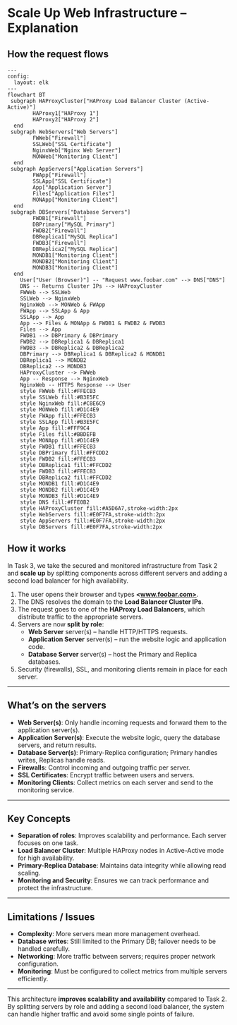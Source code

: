 # Scale Up Web Infrastructure – Explanation

## How the request flows

```mermaid
---
config:
  layout: elk
---
flowchart BT
 subgraph HAProxyCluster["HAProxy Load Balancer Cluster (Active-Active)"]
        HAProxy1["HAProxy 1"]
        HAProxy2["HAProxy 2"]
  end
 subgraph WebServers["Web Servers"]
        FWWeb["Firewall"]
        SSLWeb["SSL Certificate"]
        NginxWeb["Nginx Web Server"]
        MONWeb["Monitoring Client"]
  end
 subgraph AppServers["Application Servers"]
        FWApp["Firewall"]
        SSLApp["SSL Certificate"]
        App["Application Server"]
        Files["Application Files"]
        MONApp["Monitoring Client"]
  end
 subgraph DBServers["Database Servers"]
        FWDB1["Firewall"]
        DBPrimary["MySQL Primary"]
        FWDB2["Firewall"]
        DBReplica1["MySQL Replica"]
        FWDB3["Firewall"]
        DBReplica2["MySQL Replica"]
        MONDB1["Monitoring Client"]
        MONDB2["Monitoring Client"]
        MONDB3["Monitoring Client"]
  end
    User["User (Browser)"] -- "Request www.foobar.com" --> DNS["DNS"]
    DNS -- Returns Cluster IPs --> HAProxyCluster
    FWWeb --> SSLWeb
    SSLWeb --> NginxWeb
    NginxWeb --> MONWeb & FWApp
    FWApp --> SSLApp & App
    SSLApp --> App
    App --> Files & MONApp & FWDB1 & FWDB2 & FWDB3
    Files --> App
    FWDB1 --> DBPrimary & DBPrimary
    FWDB2 --> DBReplica1 & DBReplica1
    FWDB3 --> DBReplica2 & DBReplica2
    DBPrimary --> DBReplica1 & DBReplica2 & MONDB1
    DBReplica1 --> MONDB2
    DBReplica2 --> MONDB3
    HAProxyCluster --> FWWeb
    App -- Response --> NginxWeb
    NginxWeb -- HTTPS Response --> User
    style FWWeb fill:#FFECB3
    style SSLWeb fill:#B3E5FC
    style NginxWeb fill:#C8E6C9
    style MONWeb fill:#D1C4E9
    style FWApp fill:#FFECB3
    style SSLApp fill:#B3E5FC
    style App fill:#FFF9C4
    style Files fill:#BBDEFB
    style MONApp fill:#D1C4E9
    style FWDB1 fill:#FFECB3
    style DBPrimary fill:#FFCDD2
    style FWDB2 fill:#FFECB3
    style DBReplica1 fill:#FFCDD2
    style FWDB3 fill:#FFECB3
    style DBReplica2 fill:#FFCDD2
    style MONDB1 fill:#D1C4E9
    style MONDB2 fill:#D1C4E9
    style MONDB3 fill:#D1C4E9
    style DNS fill:#FFE0B2
    style HAProxyCluster fill:#A5D6A7,stroke-width:2px
    style WebServers fill:#E0F7FA,stroke-width:2px
    style AppServers fill:#E0F7FA,stroke-width:2px
    style DBServers fill:#E0F7FA,stroke-width:2px

```

## How it works

In Task 3, we take the secured and monitored infrastructure from Task 2 and **scale up** by splitting components across different servers and adding a second load balancer for high availability.

1. The user opens their browser and types **<www.foobar.com>**.  
2. The DNS resolves the domain to the **Load Balancer Cluster IPs**.  
3. The request goes to one of the **HAProxy Load Balancers**, which distribute traffic to the appropriate servers.  
4. Servers are now **split by role**:
   - **Web Server** server(s) – handle HTTP/HTTPS requests.  
   - **Application Server** server(s) – run the website logic and application code.  
   - **Database Server** server(s) – host the Primary and Replica databases.  
5. Security (firewalls), SSL, and monitoring clients remain in place for each server.

---

## What’s on the servers

- **Web Server(s)**: Only handle incoming requests and forward them to the application server(s).  
- **Application Server(s)**: Execute the website logic, query the database servers, and return results.  
- **Database Server(s)**: Primary-Replica configuration; Primary handles writes, Replicas handle reads.  
- **Firewalls**: Control incoming and outgoing traffic per server.  
- **SSL Certificates**: Encrypt traffic between users and servers.  
- **Monitoring Clients**: Collect metrics on each server and send to the monitoring service.  

---

## Key Concepts

- **Separation of roles**: Improves scalability and performance. Each server focuses on one task.  
- **Load Balancer Cluster**: Multiple HAProxy nodes in Active-Active mode for high availability.  
- **Primary-Replica Database**: Maintains data integrity while allowing read scaling.  
- **Monitoring and Security**: Ensures we can track performance and protect the infrastructure.

---

## Limitations / Issues

- **Complexity**: More servers mean more management overhead.  
- **Database writes**: Still limited to the Primary DB; failover needs to be handled carefully.  
- **Networking**: More traffic between servers; requires proper network configuration.  
- **Monitoring**: Must be configured to collect metrics from multiple servers efficiently.

---

This architecture **improves scalability and availability** compared to Task 2.  
By splitting servers by role and adding a second load balancer, the system can handle higher traffic and avoid some single points of failure.
